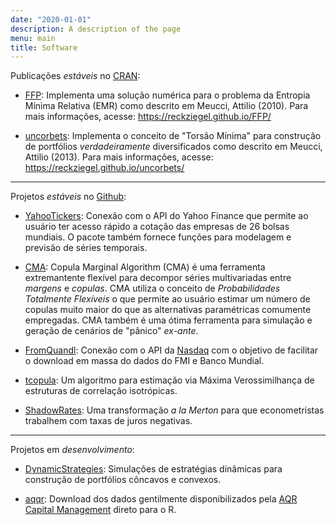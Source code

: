```yaml
---
date: "2020-01-01"
description: A description of the page
menu: main
title: Software
---
```


Publicações _estáveis_ no [CRAN](https://cran.r-project.org/):

- [FFP](https://cran.r-project.org/web/packages/ffp/index.html): Implementa uma solução numérica para o problema da Entropia Mínima Relativa (EMR) como descrito em Meucci, Attilio (2010). Para mais informações, acesse: https://reckziegel.github.io/FFP/

- [uncorbets](https://cran.r-project.org/web/packages/uncorbets/index.html): Implementa o conceito de "Torsão Mínima" para construção de portfólios _verdadeiramente_ diversificados como descrito em Meucci, Attilio (2013). Para mais informações, acesse: https://reckziegel.github.io/uncorbets/

<hr/>

Projetos _estáveis_ no [Github](https://github.com/):

- [YahooTickers](https://reckziegel.github.io/YahooTickers/): Conexão com o API do Yahoo Finance que permite ao usuário ter acesso rápido a cotação das empresas de 26 bolsas mundiais. O pacote também fornece funções para modelagem e previsão de séries temporais.

- [CMA](https://reckziegel.github.io/CMA/): Copula Marginal Algorithm (CMA) é uma ferramenta extremantente flexível para decompor séries multivariadas entre _margens_ e _copulas_. CMA utiliza o conceito de _Probabilidades Totalmente Flexíveis_ o que permite ao usuário estimar um número de copulas muito maior do que as alternativas paramétricas comumente empregadas. CMA também é uma ótima ferramenta para simulação e geração de cenários de "pânico" _ex-ante_. 

- [FromQuandl](https://reckziegel.github.io/FromQuandl/): Conexão com o API da [Nasdaq](https://data.nasdaq.com/) com o objetivo de facilitar o download em massa do dados do FMI e Banco Mundial. 

- [tcopula](https://reckziegel.github.io/tcopula/): Um algoritmo para estimação via Máxima Verossimilhança de estruturas de correlação isotrópicas. 

- [ShadowRates](https://reckziegel.github.io/ShadowRates/): Uma transformação _a la Merton_ para que econometristas trabalhem com taxas de juros negativas. 

<hr/>

Projetos em _desenvolvimento_: 

- [DynamicStrategies](https://reckziegel.github.io/DynamicStrategies/): Simulações de estratégias dinâmicas para construção de portfólios côncavos e convexos. 

- [aqqr](https://reckziegel.github.io/aqrr/): Download dos dados gentilmente disponibilizados pela [AQR Capital Management](https://www.aqr.com/) direto para o R. 
